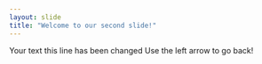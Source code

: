 ```yaml
---
layout: slide
title: "Welcome to our second slide!"
---
```

Your text this line has been changed
Use the left arrow to go back!
